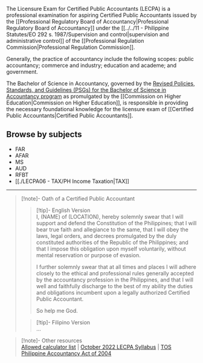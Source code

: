 The Licensure Exam for Certified Public Accountants (LECPA) is a professional examination for aspiring Certified Public Accountants issued by the [[Professional Regulatory Board of Accountancy|Professional Regulatory Board of Accountancy]] under the [[../../11 - Philippine Statutes/EO 292 s. 1987/Supervision and control|supervision and administrative control]] of the [[Professional Regulation Commission|Professional Regulation Commission]].

Generally, the practice of accountancy include the following scopes: public accountancy; commerce and industry; education and academe; and government.

The Bachelor of Science in Accountancy, governed by the [Revised Policies, Standards, and Guidelines (PSGs) for the Bachelor of Science in Accountancy program](https://ched.gov.ph/wp-content/uploads/2017/10/CMO-27-s-2017.pdf) as promulgated by the [[Commission on Higher Education|Commission on Higher Education]], is responsible in providing the necessary foundational knowledge for the licensure exam of [[Certified Public Accountants|Certified Public Accountants]]. 
## Browse by subjects
- FAR
- AFAR
- MS
- AUD
- RFBT
- [[./LECPA06 - TAX/PH Income Taxation|TAX]]

---

> [!note]- Oath of a Certified Public Accountant
> 
> > [!tip]- English Version  
> > I, (NAME) of (LOCATION), hereby solemnly swear that I will support and defend the Constitution of the Philippines; that I will bear true faith and allegiance to the same, that I will obey the laws, legal orders, and decrees promulgated by the duly constituted authorities of the Republic of the Philippines; and that I impose this obligation upon myself voluntarily, without mental reservation or purpose of evasion.
> > 
> > I further solemnly swear that at all times and places I will adhere closely to the ethical and professional rules generally accepted by the accountancy profession in the Philippines, and that I will well and faithfully discharge to the best of my ability the duties and obligations incumbent upon a legally authorized Certified Public Accountant.
> > 
> > So help me God.
> 
> > [!tip]- Filipino Version  
> > …

> [!note]- Other resources  
> [Allowed calculator list](https://www.prc.gov.ph/article/updated-list-non-programmable-calculators-allowed-be-used-licensure-examinations/7305) | [October 2022 LECPA Syllabus](https://www.prc.gov.ph/sites/default/files/2022-30%20Annexes%20Syllabi%20Effective%20October%202022.pdf) | [TOS](https://www.prc.gov.ph/sites/default/files/2022-30%20BOA%20TOS%20Final.pdf)  
> [Philippine Accountancy Act of 2004](https://www.officialgazette.gov.ph/2004/05/13/republic-act-no-9298/)
